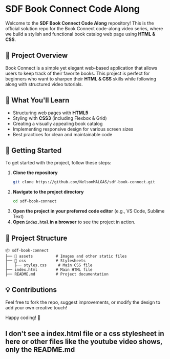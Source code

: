 # SDF Book Connect Code Along

Welcome to the **SDF Book Connect Code Along** repository! This is the official solution repo for the Book Connect code-along video series, where we build a stylish and functional book catalog web page using **HTML & CSS**.

## 📌 Project Overview

Book Connect is a simple yet elegant web-based application that allows users to keep track of their favorite books. This project is perfect for beginners who want to sharpen their **HTML & CSS** skills while following along with structured video tutorials.

## 🎯 What You'll Learn

- Structuring web pages with **HTML5**
- Styling with **CSS3** (including Flexbox & Grid)
- Creating a visually appealing book catalog
- Implementing responsive design for various screen sizes
- Best practices for clean and maintainable code

## 🚀 Getting Started

To get started with the project, follow these steps:

1. **Clone the repository**
   ```sh
   git clone https://github.com/NelsonMALGAS/sdf-book-connect.git
   ```
2. **Navigate to the project directory**
   ```sh
   cd sdf-book-connect
   ```
3. **Open the project in your preferred code editor** (e.g., VS Code, Sublime Text)
4. **Open `index.html` in a browser** to see the project in action.

## 📂 Project Structure

```
📦 sdf-book-connect
├── 📂 assets          # Images and other static files
├── 📂 css             # Stylesheets
│   ├── styles.css     # Main CSS file
├── index.html        # Main HTML file
├── README.md         # Project documentation
```

## 💡 Contributions

Feel free to fork the repo, suggest improvements, or modify the design to add your own creative touch!

Happy coding! 🚀

## I don't see a index.html file or a css stylesheet in here or other files like the youtube video shows, only the README.md
